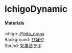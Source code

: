 # IchigoDynamic





#### Materials
ichigo: [@hito_noma](https://twitter.com/hito_noma)  
Background: [ぴぽや](http://piposozai.blog76.fc2.com/)  
Sound: [効果音ラボ](http://soundeffect-lab.info/)  